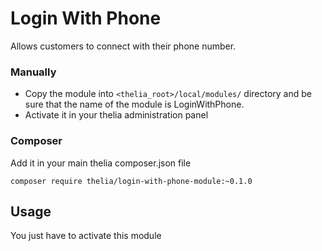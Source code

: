 # Login With Phone

Allows customers to connect with their phone number.

### Manually

* Copy the module into ```<thelia_root>/local/modules/``` directory and be sure that the name of the module is LoginWithPhone.
* Activate it in your thelia administration panel

### Composer

Add it in your main thelia composer.json file

```
composer require thelia/login-with-phone-module:~0.1.0
```

## Usage

You just have to activate this module

